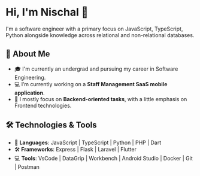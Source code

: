 # Hi, I'm Nischal 👋

I'm a software engineer with a primary focus on JavaScript, TypeScript, Python alongside knowledge across relational and non-relational databases.

## 🚀 About Me
- 🎓 I'm currently an undergrad and pursuing my career in Software Engineering.
- 💻 I’m currently working on a **Staff Management SaaS mobile application**.
- 🦾 I mostly focus on **Backend-oriented tasks**, with a little emphasis on Frontend technologies.

## 🛠️ Technologies & Tools
- 🔧 **Languages**: JavaScript | TypeScript | Python | PHP | Dart
- 🛠️ **Frameworks**: Express | Flask | Laravel | Flutter 
- 💻 **Tools**: VsCode | DataGrip | Workbench | Android Studio | Docker | Git | Postman



